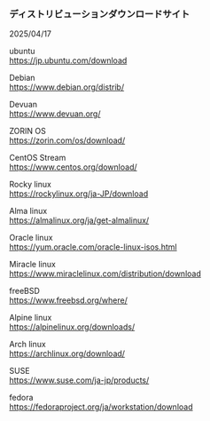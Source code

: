 ### ディストリビューションダウンロードサイト  
2025/04/17

ubuntu  
https://jp.ubuntu.com/download

Debian  
https://www.debian.org/distrib/
  
Devuan  
https://www.devuan.org/  
  
ZORIN OS  
https://zorin.com/os/download/

CentOS Stream  
https://www.centos.org/download/

Rocky linux  
https://rockylinux.org/ja-JP/download

Alma linux  
https://almalinux.org/ja/get-almalinux/
  
Oracle linux    
https://yum.oracle.com/oracle-linux-isos.html

Miracle linux  
https://www.miraclelinux.com/distribution/download
  
freeBSD  
https://www.freebsd.org/where/

Alpine linux  
https://alpinelinux.org/downloads/

Arch linux  
https://archlinux.org/download/

SUSE  
https://www.suse.com/ja-jp/products/
  
fedora  
https://fedoraproject.org/ja/workstation/download
  
